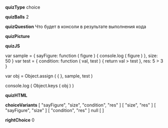 ____quizType____
choice

____quizBalls____
2

____quizQuestion____
Что будет в консоли в результате выполнения кода

____quizPicture____


____quizJS____

var sample = {
    sayFigure: function ( figure ) {
        console.log (  figure )
    },
    size: 50
}
var test = {
    condition: function ( val, test ) {
        return val > test
    },
    res: 5 > 3
}

var obj = Object.assign ( { }, sample, test )

console.log ( Object.keys ( obj ) )

____quizHTML____


____choiceVariants____
[ "sayFigure", "size", "condition", "res" ]
[ "size", "res" ]
[ "sayFigure", "size" ]
[ "condition", "res" ]
null
[ ]

____rightChoice____
0
